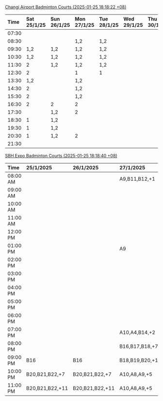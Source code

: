 [Changi Airport Badminton Courts (2025-01-25 18:18:22 +08)](https://www.carc.org.sg/FacilityBooking.aspx)

| Time   | Sat 25/1/25   | Sun 26/1/25   | Mon 27/1/25   | Tue 28/1/25   | Wed 29/1/25   | Thu 30/1/25   | Fri 31/1/25   |
|:-------|:--------------|:--------------|:--------------|:--------------|:--------------|:--------------|:--------------|
| 07:30  |               |               |               |               |               |               |               |
| 08:30  |               |               | 1,2           | 1,2           |               |               | 1,2           |
| 09:30  | 1,2           | 1,2           | 1,2           | 1,2           |               |               | 1,2           |
| 10:30  | 1,2           | 1,2           | 1,2           | 1,2           |               |               | 1,2           |
| 11:30  | 2             | 1,2           | 1,2           | 1,2           |               |               | 1,2           |
| 12:30  | 2             |               | 1             | 1             |               |               | 1,2           |
| 13:30  | 1,2           |               | 1,2           |               |               |               | 1,2           |
| 14:30  | 2             |               | 1,2           |               |               |               | 1,2           |
| 15:30  | 2             |               | 1,2           |               |               |               | 1,2           |
| 16:30  | 2             | 2             | 2             |               |               |               | 1,2           |
| 17:30  |               | 1,2           | 2             |               |               |               | 2             |
| 18:30  | 1             | 1,2           |               |               |               |               | 1,2           |
| 19:30  | 1             | 1,2           |               |               |               |               | 1,2           |
| 20:30  | 1             | 1,2           | 2             |               |               |               | 1,2           |
| 21:30  |               |               |               |               |               |               |               |

[SBH Expo Badminton Courts (2025-01-25 18:18:40 +08)](https://singaporebadmintonhall.getomnify.com/widgets/O3MRKGBH359GA55KHMG1RD)

| Time     | 25/1/2025       | 26/1/2025       | 27/1/2025       | 28/1/2025       | 29/1/2025   | 30/1/2025   | 31/1/2025       |
|:---------|:----------------|:----------------|:----------------|:----------------|:------------|:------------|:----------------|
| 08:00 AM |                 |                 | A9,B11,B12,+1   | B19,B21,B22,+14 |             |             |                 |
| 09:00 AM |                 |                 |                 | B19,B21,B22,+14 |             |             |                 |
| 10:00 AM |                 |                 |                 | B19,B21,B22,+15 |             |             |                 |
| 11:00 AM |                 |                 |                 | B19,B21,B22,+13 |             |             |                 |
| 12:00 PM |                 |                 |                 | B20,B21,B22,+11 |             |             |                 |
| 01:00 PM |                 |                 | A9              | B20,B21,B22,+14 |             |             |                 |
| 02:00 PM |                 |                 |                 | B19,B21,B22,+14 |             |             |                 |
| 03:00 PM |                 |                 |                 | B11             |             |             |                 |
| 04:00 PM |                 |                 |                 | B11             |             |             | B15,B21,B22,+6  |
| 05:00 PM |                 |                 |                 | B12,B13,B14     |             |             | B15,B21,B22,+6  |
| 06:00 PM |                 |                 |                 | B12,B13,B14,+8  |             |             | B20,B21,B22,+10 |
| 07:00 PM |                 |                 | A10,A4,B14,+2   | B13,B14,B15,+8  |             |             | B19,B21,B22,+14 |
| 08:00 PM |                 |                 | B16,B17,B18,+7  |                 |             |             | B17,B18,B22,+10 |
| 09:00 PM | B16             | B16             | B18,B19,B20,+14 | A6,A8,A9        |             |             | B17,B18,B22,+12 |
| 10:00 PM | B20,B21,B22,+7  | B20,B21,B22,+7  | A10,A8,A9,+5    | A10,A8,A9,+7    |             |             |                 |
| 11:00 PM | B20,B21,B22,+11 | B20,B21,B22,+11 | A10,A8,A9,+5    | A10,A8,A9,+7    |             |             |                 |
